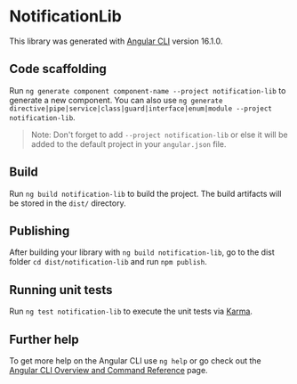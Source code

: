 # NotificationLib

This library was generated with [Angular CLI](https://github.com/angular/angular-cli) version 16.1.0.

## Code scaffolding

Run `ng generate component component-name --project notification-lib` to generate a new component. You can also use `ng generate directive|pipe|service|class|guard|interface|enum|module --project notification-lib`.
> Note: Don't forget to add `--project notification-lib` or else it will be added to the default project in your `angular.json` file. 

## Build

Run `ng build notification-lib` to build the project. The build artifacts will be stored in the `dist/` directory.

## Publishing

After building your library with `ng build notification-lib`, go to the dist folder `cd dist/notification-lib` and run `npm publish`.

## Running unit tests

Run `ng test notification-lib` to execute the unit tests via [Karma](https://karma-runner.github.io).

## Further help

To get more help on the Angular CLI use `ng help` or go check out the [Angular CLI Overview and Command Reference](https://angular.io/cli) page.
